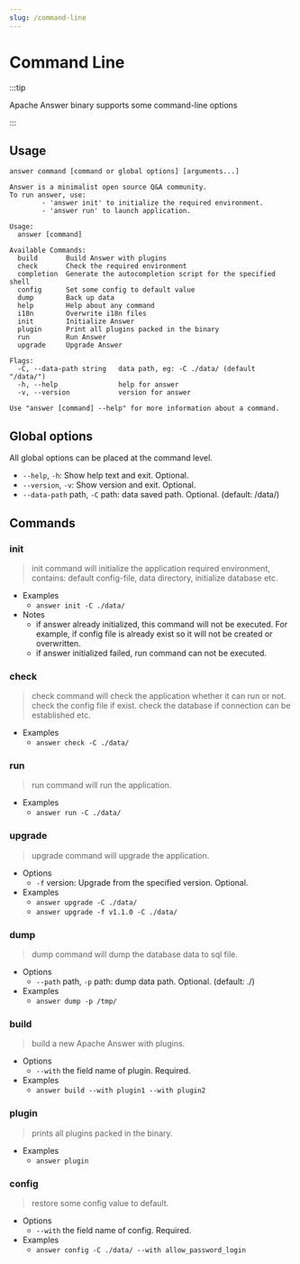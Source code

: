 ```yaml
---
slug: /command-line
---
```


# Command Line

:::tip

Apache Answer binary supports some command-line options

:::

## Usage

`answer command [command or global options] [arguments...]`

```shell
Answer is a minimalist open source Q&A community.
To run answer, use:
        - 'answer init' to initialize the required environment.
        - 'answer run' to launch application.

Usage:
  answer [command]

Available Commands:
  build       Build Answer with plugins
  check       Check the required environment
  completion  Generate the autocompletion script for the specified shell
  config      Set some config to default value
  dump        Back up data
  help        Help about any command
  i18n        Overwrite i18n files
  init        Initialize Answer
  plugin      Print all plugins packed in the binary
  run         Run Answer
  upgrade     Upgrade Answer

Flags:
  -C, --data-path string   data path, eg: -C ./data/ (default "/data/")
  -h, --help               help for answer
  -v, --version            version for answer

Use "answer [command] --help" for more information about a command.
```

## Global options

All global options can be placed at the command level.

- `--help`, `-h`: Show help text and exit. Optional.
- `--version`, `-v`: Show version and exit. Optional.
- `--data-path` path, `-C` path: data saved path. Optional. (default: /data/)

## Commands

### init

> init command will initialize the application required environment, contains: default config-file, data directory, initialize database etc.

- Examples
  - `answer init -C ./data/`
- Notes
  - if answer already initialized, this command will not be executed. For example, if config file is already exist so it will not be created or overwritten.
  - if answer initialized failed, run command can not be executed.

### check

> check command will check the application whether it can run or not. check the config file if exist. check the database if connection can be established etc.

- Examples
  - `answer check -C ./data/`

### run

> run command will run the application.

- Examples
  - `answer run -C ./data/`

### upgrade

> upgrade command will upgrade the application.

- Options
  - `-f` version: Upgrade from the specified version. Optional.
- Examples
  - `answer upgrade -C ./data/`
  - `answer upgrade -f v1.1.0 -C ./data/`

### dump

> dump command will dump the database data to sql file.

- Options
  - `--path` path, `-p` path: dump data path. Optional. (default: ./)
- Examples
  - `answer dump -p /tmp/`

### build

> build a new Apache Answer with plugins.

- Options
  - `--with` the field name of plugin. Required.
- Examples
  - `answer build --with plugin1 --with plugin2`

### plugin

> prints all plugins packed in the binary.

- Examples
  - `answer plugin`

### config

> restore some config value to default.

- Options
  - `--with` the field name of config. Required.
- Examples
  - `answer config -C ./data/ --with allow_password_login`

